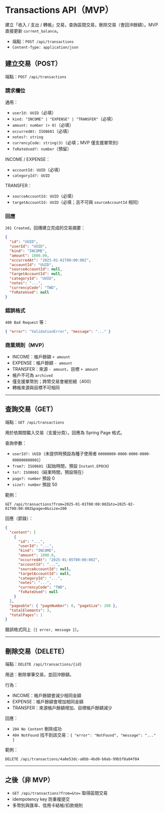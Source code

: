 # Transactions API（MVP）

建立「收入 / 支出 / 轉帳」交易，查詢區間交易，刪除交易（會回沖餘額）。MVP 直接更新 `current_balance`。

- 端點：`POST /api/transactions`
- `Content-Type: application/json`

## 建立交易（POST）

端點：`POST /api/transactions`

### 請求欄位

通用：
- `userId: UUID`（必填）
- `kind: "INCOME" | "EXPENSE" | "TRANSFER"`（必填）
- `amount: number (> 0)`（必填）
- `occurredAt: ISO8601`（必填）
- `notes?: string`
- `currencyCode: string(3)`（必填；MVP 僅支援單幣別）
- `fxRateUsed?: number`（預留）

INCOME / EXPENSE：
- `accountId: UUID`（必填）
- `categoryId?: UUID`

TRANSFER：
- `sourceAccountId: UUID`（必填）
- `targetAccountId: UUID`（必填；且不可與 `sourceAccountId` 相同）

### 回應

`201 Created`，回傳建立完成的交易摘要：
```json
{
  "id": "UUID",
  "userId": "UUID",
  "kind": "INCOME",
  "amount": 1000.00,
  "occurredAt": "2025-01-01T00:00:00Z",
  "accountId": "UUID",
  "sourceAccountId": null,
  "targetAccountId": null,
  "categoryId": "UUID",
  "notes": "...",
  "currencyCode": "TWD",
  "fxRateUsed": null
}
```

### 錯誤格式

`400 Bad Request` 等：
```json
{ "error": "ValidationError", "message": "..." }
```

### 商業規則（MVP）

- INCOME：帳戶餘額 `+ amount`
- EXPENSE：帳戶餘額 `- amount`
- TRANSFER：來源 `- amount`、目標 `+ amount`
- 帳戶不可為 `archived`
- 僅支援單幣別；跨幣交易會被拒絕（400）
- 轉帳來源與目標不可相同

---

## 查詢交易（GET）

端點：`GET /api/transactions`

用於依期間載入交易（支援分頁）。回應為 Spring Page 格式。

查詢參數：
- `userId?: UUID`（未提供時預設為種子使用者 `00000000-0000-0000-0000-000000000001`）
- `from?: ISO8601`（起始時間，預設 `Instant.EPOCH`）
- `to?: ISO8601`（結束時間，預設現在）
- `page?: number` 預設 0
- `size?: number` 預設 50

範例：
```
GET /api/transactions?from=2025-01-01T00:00:00Z&to=2025-02-01T00:00:00Z&page=0&size=200
```

回應（節錄）：
```json
{
  "content": [
    {
      "id": "...",
      "userId": "...",
      "kind": "INCOME",
      "amount": 1000.0,
      "occurredAt": "2025-01-05T00:00:00Z",
      "accountId": "...",
      "sourceAccountId": null,
      "targetAccountId": null,
      "categoryId": "...",
      "notes": "...",
      "currencyCode": "TWD",
      "fxRateUsed": null
    }
  ],
  "pageable": { "pageNumber": 0, "pageSize": 200 },
  "totalElements": 3,
  "totalPages": 1
}
```

錯誤格式同上（`{ error, message }`）。

---

## 刪除交易（DELETE）

端點：`DELETE /api/transactions/{id}`

用途：刪除單筆交易，並回沖餘額。

行為：
- INCOME：帳戶餘額會減少相同金額
- EXPENSE：帳戶餘額會增加相同金額
- TRANSFER：來源帳戶餘額增加、目標帳戶餘額減少

回應：
- `204 No Content` 刪除成功
- `404 NotFound` 找不到該交易：`{ "error": "NotFound", "message": "..." }`

範例：
```
DELETE /api/transactions/4a0e53dc-a0bb-4bd0-b0ab-99b5f8a04f84
```

---

## 之後（非 MVP）

- `GET /api/transactions?from=&to=` 取得區間交易
- idempotency key 防重複提交
- 多幣別與匯率、信用卡結帳/扣款規則
